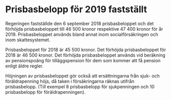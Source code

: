 # Prisbasbelopp för 2019 fastställt

Regeringen fastställde den 6 september 2018 prisbasbeloppet och det förhöjda prisbasbeloppet till 46 500 kronor respektive 47 400 kronor för år 2019\. Prisbasbeloppet används bland annat inom socialförsäkringen och inom skattesystemet.


Prisbasbeloppet för 2018 är 45 500 kronor. Det förhöjda prisbasbeloppet för 2018 är 46 500 kronor. Det förhöjda prisbasbeloppet används vid beräkning av pensionspoäng för tilläggspension för dem som kommer att få pension enligt äldre regler.

Höjningen av prisbasbeloppet gör också att ersättningarna från sjuk\- och föräldrapenning höjs, då taken i försäkringarna räknas utifrån prisbasbelopp. (Till exempel 8 prisbasbelopp för sjukpenningen och 10 prisbasbelopp för föräldrapenningen).
